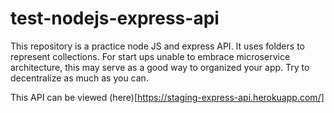 # test-nodejs-express-api
This repository is a practice node JS and express API. It uses folders to represent collections. For start ups unable to embrace microservice architecture, this may serve as a good way to organized your app. Try to decentralize as much as you can.

This API can be viewed (here)[https://staging-express-api.herokuapp.com/]
